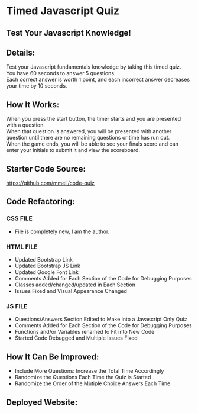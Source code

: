 # Timed Javascript Quiz
## Test Your Javascript Knowledge!

## Details:
Test your Javascript fundamentals knowledge by taking this timed quiz. <br>
You have 60 seconds to answer 5 questions. <br>
Each correct answer is worth 1 point, and each incorrect answer decreases your time by 10 seconds.

## How It Works:
When you press the start button, the timer starts and you are presented with a question. <br>
When that question is answered, you will be presented with another question until there are no remaining questions or time has run out. <br>
When the game ends, you will be able to see your finals score and can enter your initials to submit it and view the scoreboard.

## Starter Code Source:
https://github.com/mmeii/code-quiz

## Code Refactoring:
### CSS FILE 
- File is completely new, I am the author.
### HTML FILE
- Updated Bootstrap Link
- Updated Bootstrap JS Link
- Updated Google Font Link
- Comments Added for Each Section of the Code for Debugging Purposes
- Classes added/changed/updated in Each Section
- Issues Fixed and Visual Appearance Changed
### JS FILE
- Questions/Answers Section Edited to Make into a Javascript Only Quiz
- Comments Added for Each Section of the Code for Debugging Purposes
- Functions and/or Variables renamed to Fit into New Code
- Started Code Debugged and Multiple Issues Fixed

## How It Can Be Improved:
- Include More Questions: Increase the Total Time Accordingly
- Randomize the Questions Each Time the Quiz is Started
- Randomize the Order of the Mutiple Choice Answers Each Time

## Deployed Website:
